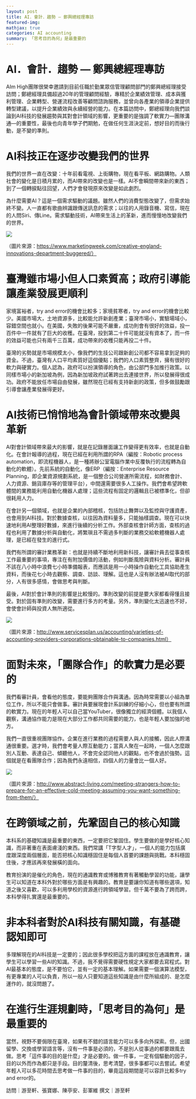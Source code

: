 ```yaml
---
layout: post
title: AI．會計．趨勢 — 鄭興總經理專訪
featured-img:
mathjax: true
categories: AI accounting
summary: 「思考目的為何」是最重要的
---
```


#  AI．會計．趨勢 — 鄭興總經理專訪

AIm High團隊很榮幸邀請到目前任職於勤業眾信管理顧問部門的鄭興總經理接受訪問；鄭總經理具備超過20年的管理顧問經驗，專精於企業績效管理、成本與獲利管理、企業轉型、營運流程改善等顧問諮詢服務，並曾向各產業的領導企業提供轉型建議，以提升企業績效與永續經營的能力。在本篇訪問中，鄭總經理向我們談論到AI科技的發展趨勢與其對會計領域的影響，更重要的是強調了軟實力—團隊溝通—的重要性，最後也向青年學子們期勉，在做任何生涯決定前，想好目的而後行動，是不變的準則。


# AI科技正在逐步改變我們的世界

我們的世界一直在改變：十年前看電視、上街購物，現在看平板、網路購物。人類社會的變化是日積月累的，而AI帶來的改變也是一樣。AI不會瞬間帶來新的東西；到了一個轉捩點往回望，人們才會發現原來改變是如此劇烈。

為什麼需要AI？這是一個需求驅動的議題。雖然人們的消費型態改變了，但需求始終不變。人一直都有歌曲辨識跟傳送訊息的需求；以往的人用錄音機、寫信，現在的人問Siri、傳Line。需求驅動技術，AI帶來生活上的革新，進而慢慢地改變我們的世界。


![](https://i.imgur.com/lX2s9zC.png)

（圖片來源：https://www.marketingweek.com/creative-england-innovations-department-buggered/）


# 臺灣雖市場小但人口素質高；政府引導能讓產業發展更順利

家境富裕者，try and error的機會比較多；家境貧寒者，try and error的機會比較少。美國市場大，土地資源多，比較能允許新創產業；臺灣市場小，實驗場域小，容錯空間也就小。在美國，失敗的後果可能不嚴重，成功則會有很好的效益，投一百件中一件就有了巨大的收穫。在臺灣，投到第二十件可能就沒有資本了，而一件的效益可能也只有兩千三百萬，成功帶來的收穫只能再投二十件。


臺灣的劣勢就是市場規模太小，像我們的生技公司跟新創公司都不容易拿到足夠的資金。不過，臺灣有人口平均素質好這個優點；我們的人口素質整齊，擁有很好的軟力與硬實力。個人認為，政府可以扮演領導的角色，由公部門多加推行政策。以同樣市場小的新加坡為例，因為新加坡政府試著跨出去連接世界，所以發展得很成功。政府不能放任市場自由發展，雖然現在已經有支持新創的政策，但多做鼓勵跟引導會讓產業發展得更好。


# AI技術已悄悄地為會計領域帶來改變與革新

AI對會計領域帶來最大的影響，就是在記錄層面讓工作變得更有效率，也就是自動化。在會計報導的過程，現在已經在利用所謂的RPA（編按：Robotic process automation，即流程機器人，是一種將辦公室電腦作業中反覆執行的流程轉為自動化的軟體）。先前系統的自動化，像ERP（編按：Enterprise Resource Planning，即企業資源規劃系統，是一個整合公司營運所需流程，如財務會計、人力資源、銷貨庫存等的管理平台），中間還需要很多人工操作。我們會希望跨軟體間的業務能利用自動化機器人處理；這些流程有固定的邏輯且已被標準化，但卻很耗用人力。


在會計另一個領域，也就是企業的內部稽核，包括防止舞弊以及監控與守護資產，也會用到AI科技。對於數據查核，以往因為資料量多，只能抽樣調查。現在可以快速地利用AI整理好數據，來進行後續的分析工作。外部查核會計師方面，查核的過程也利用了數據分析與自動化，將繁瑣且不需過多判斷的業務交給軟體機器人處理，是已經在發生的進行式。


我們有所謂的審計業務革新：也就是持續不斷地利用新科技，讓審計員去從事查核工作最重要的事項，專注在有附加價值的活動，例如判斷風險與資料分析。審計員不該在八小時中浪費七小時準備報表，而應該是用一小時操作自動化工具協助產生資料，而後花七小時去觀察、調查、訪談、理解。這也是人沒有辦法被AI取代的部分，人有很多感情，會做思考與判斷。


最後，AI對於會計準則的影響是比較慢的。準則改變的前提是要大家都看得懂且接受。對於固有準則的改變，需要進行多方的考量。另外，準則變化太迅速也不好，會使會計師與投資人無所適從。


![](https://i.imgur.com/vJ0ormz.png)

（圖片來源：http://www.servicesplan.us/accounting/varieties-of-accounting-providers-corporations-obtainable-to-companies.html）


# 面對未來，「團隊合作」的軟實力是必要的

我們看審計員，會看他的態度，要能夠團隊合作與溝通。因為時常需要以小組為單位工作，所以不能只會做事。審計員要展現會計系訓練的仔細小心，但也要有所謂的軟實力。現在的年輕人可以自己當YouTuber，很像獨立的經濟個體。以我個人觀察，溝通協作能力是現在大部分工作都共同需要的能力，也是年輕人要加強的地方。

我們一直很重視團隊協作。企業在進行業務的過程需要人與人的接觸，因此人際溝通很重要。選才時，我們會考量人際互動能力；當真人聚在一起時，一個人怎麼跟別人互動、表達自己、傾聽他人，不會完全認同他人的觀點，也不會過於強勢。這個就是在看團隊合作；因為我們永遠相信，四個人的力量會比一個人好。


![](https://i.imgur.com/3p0SYZi.png)

（圖片來源：http://www.abstract-living.com/meeting-strangers-how-to-prepare-for-an-effective-cold-meeting-assuming-you-want-something-from-them/）


# 在跨領域之前，先鞏固自己的核心知識

本科系的基礎知識是最重要的東西，一定要把它鞏固住。學生要做的是學好核心知識，而非著重在表面膚淺的東西。我們常講「T字型人才」，一個人的能力包括廣度跟深度兩個層面，能否把核心知識穩固住是每個人首要的課題與挑戰。本科穩固住後，才應該再來發展橫的面向。


教育扮演的是催化的角色，現在的通識教育或博雅教育有著觸動學習的功能，讓學生可以知道在本科外對於哪些方面是有興趣的。教育是要讓你知道有哪些選項，知道之後又喜歡，可以多利用學校的資源進行跨領域學習。但千萬不要為了跨而跨，本科學得扎實還是最重要的。


# 非本科者對於AI科技有關知識，有基礎認知即可

多理解現在的AI科技是一定要的；因此很多學校把這方面的課程放在通識教育，讓學生可以學習一些AI的知識。不過，我不覺得需要硬性規定大家都要去寫程式。對AI最基本的態度，是不要怕它，並有一定的基本理解。如果需要一個演算法模型，有更專業的人可以負責，所以一般人只要知道這些知識是由什麼所組成的、是怎麼運作的，就沒問題了。


# 在進行生涯規劃時，「思考目的為何」是最重要的

當然，視野不要侷限在臺灣，如果有不錯的語言能力可以多多向外探索。但，出國留學、交換或學習語言等，沒有一件事是必須的，不是別人從事過的都要跟風去做。思考「這件事的目的是什麼」才是必要的。做一件事，一定有個驅動的因子，目的以外而作為都只是手段。目的釐清後，思考清楚，很多事都可以去嘗試。希望年輕人可以多花時間去思考做一件事的目的，畢竟這段期間是可以容許比較多try and error的。


訪問｜游至軒、張寶娜、陳亭安、彭軍維
撰文｜游至軒   
